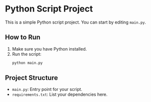 # Python Script Project

This is a simple Python script project. You can start by editing `main.py`.

## How to Run

1. Make sure you have Python installed.
2. Run the script:
   ```sh
   python main.py
   ```

## Project Structure
- `main.py`: Entry point for your script.
- `requirements.txt`: List your dependencies here.
